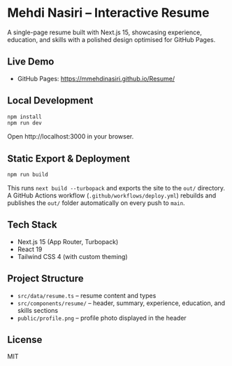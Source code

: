 # Mehdi Nasiri – Interactive Resume

A single-page resume built with Next.js 15, showcasing experience, education, and skills with a polished design optimised for GitHub Pages.

## Live Demo
- GitHub Pages: https://mmehdinasiri.github.io/Resume/

## Local Development
```bash
npm install
npm run dev
```
Open http://localhost:3000 in your browser.

## Static Export & Deployment
```bash
npm run build
```
This runs `next build --turbopack` and exports the site to the `out/` directory. A GitHub Actions workflow (`.github/workflows/deploy.yml`) rebuilds and publishes the `out/` folder automatically on every push to `main`.

## Tech Stack
- Next.js 15 (App Router, Turbopack)
- React 19
- Tailwind CSS 4 (with custom theming)

## Project Structure
- `src/data/resume.ts` – resume content and types
- `src/components/resume/` – header, summary, experience, education, and skills sections
- `public/profile.png` – profile photo displayed in the header

## License
MIT
